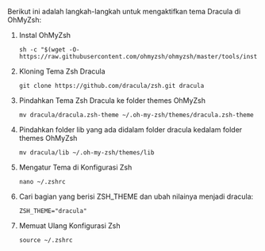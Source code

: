 Berikut ini adalah langkah-langkah untuk mengaktifkan tema Dracula di OhMyZsh:

1. Instal OhMyZsh
   
   ```
   sh -c "$(wget -O- https://raw.githubusercontent.com/ohmyzsh/ohmyzsh/master/tools/install.sh)"
   ```
   
2. Kloning Tema Zsh Dracula
   
   ```
   git clone https://github.com/dracula/zsh.git dracula
   ```

3. Pindahkan Tema Zsh Dracula ke folder themes OhMyZsh
   
   ```
   mv dracula/dracula.zsh-theme ~/.oh-my-zsh/themes/dracula.zsh-theme
   ```
   
4. Pindahkan folder lib yang ada didalam folder dracula kedalam folder themes OhMyZsh
   
   ```
   mv dracula/lib ~/.oh-my-zsh/themes/lib
   ```

5. Mengatur Tema di Konfigurasi Zsh

   ```
   nano ~/.zshrc
   ```

6. Cari bagian yang berisi ZSH_THEME dan ubah nilainya menjadi dracula:

   ```
   ZSH_THEME="dracula"
   ```

7. Memuat Ulang Konfigurasi Zsh

   ```
   source ~/.zshrc
   ```
